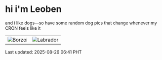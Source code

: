 # hi i'm Leoben

and i like dogs—so have some random dog pics that change whenever my CRON feels like it

|  |  |
|--------|----------|
| ![Borzoi](https://random-dog-vercel.vercel.app/api/random-borzoi?v=1756161661) | ![Labrador](https://random-dog-vercel.vercel.app/api/random-labrador?v=1756161661) |

Last updated: 2025-08-26 06:41 PHT
